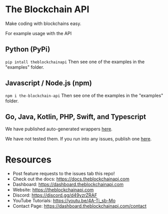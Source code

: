 # The Blockchain API

Make coding with blockchains easy.

For example usage with the API

## Python (PyPi)

`pip intall theblockchainapi`
Then see one of the examples in the "examples" folder.

## Javascript / Node.js (npm)

`npm i the-blockchain-api`
Then see one of the examples in the "examples" folder.

## Go, Java, Kotlin, PHP, Swift, and Typescript

We have published auto-generated wrappers <a href="https://github.com/BL0CK-X/theblockchainapi-wrappers">here</a>.

We have not tested them. If you run into any issues, publish one <a href="https://github.com/BL0CK-X/theblockchainapi-wrappers/issues/new">here</a>.

# Resources
- Post feature requests to the issues tab this repo!
- Check out the docs: https://docs.theblockchainapi.com
- Dashboard: https://dashboard.theblockchainapi.com
- Website: https://theblockchainapi.com
- Discord: https://discord.gg/d49yzrZRAF
- YouTube Tutorials: https://youtu.be/4A-Ti_sb-Mo
- Contact Page: https://dashboard.theblockchainapi.com/contact
